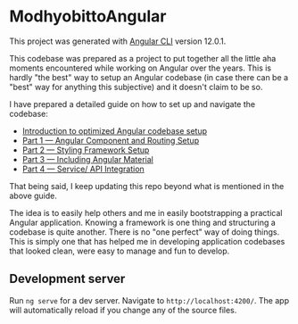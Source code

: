 # ModhyobittoAngular

This project was generated with [Angular CLI](https://github.com/angular/angular-cli) version 12.0.1.

This codebase was prepared as a project to put together all the little aha moments encountered while working on Angular over the years. This is hardly "the best" way to setup an Angular codebase (in case there can be a "best" way for anything this subjective) and it doesn't claim to be so.

I have prepared a detailed guide on how to set up and navigate the codebase:

- [Introduction to optimized Angular codebase setup](https://owrrpon.medium.com/introduction-to-optimized-angular-codebase-setup-d60552dcb59a)
- [Part 1 — Angular Component and Routing Setup](https://owrrpon.medium.com/optimized-angular-component-and-routing-setup-f39d675ac3dc)
- [Part 2 — Styling Framework Setup](https://owrrpon.medium.com/optimized-styling-framework-setup-for-angular-add6646b19d9)
- [Part 3 — Including Angular Material](https://owrrpon.medium.com/optimized-angular-material-setup-21ea8ea2b8)
- [Part 4 — Service/ API Integration](https://owrrpon.medium.com/optimized-service-api-integration-for-angular-476eac8dc5c9)


That being said, I keep updating this repo beyond what is mentioned in the above guide. 

The idea is to easily help others and me in easily bootstrapping a practical Angular application. Knowing a framework is one thing and structuring a codebase is quite another. There is no "one perfect" way of doing things. This is simply one that has helped me in developing application codebases that looked clean, were easy to manage and fun to develop.


## Development server

Run `ng serve` for a dev server. Navigate to `http://localhost:4200/`. The app will automatically reload if you change any of the source files.

